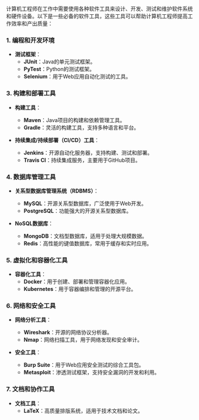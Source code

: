 计算机工程师在工作中需要使用各种软件工具来设计、开发、测试和维护软件系统和硬件设备。以下是一些必备的软件工具，这些工具可以帮助计算机工程师提高工作效率和产出质量：

### 1. **编程和开发环境**

- **测试框架**：
  - **JUnit**：Java的单元测试框架。
  - **PyTest**：Python的测试框架。
  - **Selenium**：用于Web应用自动化测试的工具。

### 3. **构建和部署工具**

- **构建工具**：
  - **Maven**：Java项目的构建和依赖管理工具。
  - **Gradle**：灵活的构建工具，支持多种语言和平台。

- **持续集成/持续部署（CI/CD）工具**：
  - **Jenkins**：开源自动化服务器，支持构建、测试和部署。
  - **Travis CI**：持续集成服务，主要用于GitHub项目。

### 4. **数据库管理工具**

- **关系型数据库管理系统（RDBMS）**：
  - **MySQL**：开源关系型数据库，广泛使用于Web开发。
  - **PostgreSQL**：功能强大的开源关系型数据库。

- **NoSQL数据库**：
  - **MongoDB**：文档型数据库，适用于处理大规模数据。
  - **Redis**：高性能的键值数据库，常用于缓存和实时应用。

### 5. **虚拟化和容器化工具**

- **容器化工具**：
  - **Docker**：用于创建、部署和管理容器化应用。
  - **Kubernetes**：用于容器编排和管理的开源平台。

### 6. **网络和安全工具**

- **网络分析工具**：
  - **Wireshark**：开源的网络协议分析器。
  - **Nmap**：网络扫描工具，用于网络发现和安全审计。

- **安全工具**：
  - **Burp Suite**：用于Web应用安全测试的综合工具包。
  - **Metasploit**：渗透测试框架，支持安全漏洞的开发和利用。

### 7. **文档和协作工具**

- **文档工具**：
  - **LaTeX**：高质量排版系统，适用于技术文档和论文。
